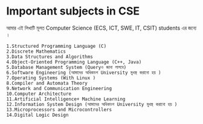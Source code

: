# Important subjects in CSE
আমার এই লিখাটি মূলত Computer Science (ECS, ICT, SWE, IT, CSIT) students এর জন্যে । 

    1.Structured Programming Language (C) 
    2.Discrete Mathematics
    3.Data Structures and Algorithms
    4.Object-Oriented Programming Language (C++, Java)
    5.Database Management System (Queryও জানা লাগবে)
    6.Software Engineering (আমাদের অধিকাংশ University মুখস্থ করানো হয় )
    7.Operating Systems (With Linux )
    8.Compiler and Automata Theory
    9.Network and Communication Engineering
    10.Computer Architecture
    11.Artificial Intelligence+ Machine Learning 
    12.Information System Design (আমাদের অধিকাংশ University মুখস্থ করানো হয় )
    13.Microprocessors and Microcontrollers
    14.Digital Logic Design

